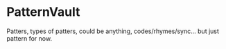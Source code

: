 # PatternVault
Patters, types of patters, could be anything, codes/rhymes/sync... but just pattern for now.
